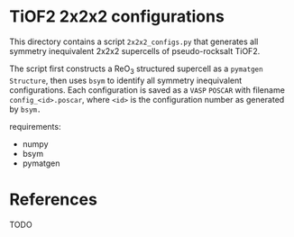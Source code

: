 # TiOF2 2x2x2 configurations

This directory contains a script `2x2x2_configs.py` that generates all symmetry inequivalent 2x2x2 supercells of pseudo-rocksalt TiOF2.

The script first constructs a ReO<sub>3</sub> structured supercell as a `pymatgen` `Structure`, then uses `bsym` to identify all symmetry inequivalent configurations. Each configuration is saved as a `VASP` `POSCAR` with filename `config_<id>.poscar`, where `<id>` is the configuration number as generated by `bsym.`

requirements:
- numpy
- bsym
- pymatgen

# References

TODO
